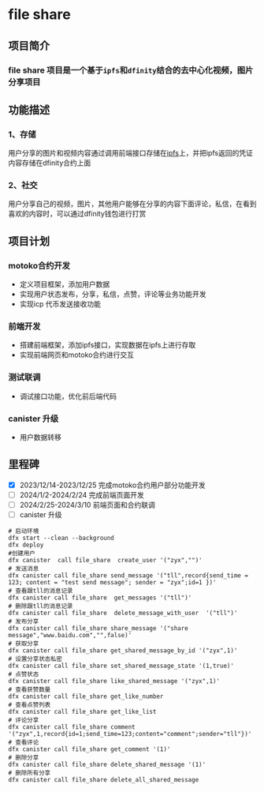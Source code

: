 # file share

## 项目简介
### file share 项目是一个基于`ipfs`和`dfinity`结合的去中心化视频，图片分享项目

## 功能描述
### 1、存储
用户分享的图片和视频内容通过调用前端接口存储在[ipfs](https://ipfs.tech/)上，并把ipfs返回的凭证内容存储在dfinity合约上面
### 2、社交
用户分享自己的视频，图片，其他用户能够在分享的内容下面评论，私信，在看到喜欢的内容时，可以通过dfinity钱包进行打赏
## 项目计划
### motoko合约开发  
- 定义项目框架，添加用户数据  
- 实现用户状态发布，分享，私信，点赞，评论等业务功能开发  
- 实现icp 代币发送接收功能  
### 前端开发
-  搭建前端框架，添加ipfs接口，实现数据在ipfs上进行存取   
-  实现前端网页和motoko合约进行交互  
### 测试联调
- 调试接口功能，优化前后端代码  
### canister 升级  
- 用户数据转移
## 里程碑
- [x] 2023/12/14-2023/12/25 完成motoko合约用户部分功能开发 
- [ ] 2024/1/2-2024/2/24 完成前端页面开发
- [ ] 2024/2/25-2024/3/10 前端页面和合约联调
- [ ] canister 升级

```
# 启动环境
dfx start --clean --background  
dfx deploy 
#创建用户
dfx canister  call file_share  create_user '("zyx","")'
# 发送消息
dfx canister call file_share send_message '("tll",record{send_time = 123; content = "test send message"; sender = "zyx";id=1 })'
# 查看跟tll的消息记录
dfx canister call file_share  get_messages '("tll")'
# 删除跟tll的消息记录
dfx canister call file_share  delete_message_with_user  '("tll")'
# 发布分享
dfx canister call file_share share_message '("share message","www.baidu.com","",false)'
# 获取分享
dfx canister call file_share get_shared_message_by_id '("zyx",1)'
# 设置分享状态私密
dfx canister call file_share set_shared_message_state '(1,true)'
# 点赞状态
dfx canister call file_share like_shared_message '("zyx",1)'
# 查看获赞数量
dfx canister call file_share get_like_number 
# 查看点赞列表
dfx canister call file_share get_like_list
# 评论分享
dfx canister call file_share comment '("zyx",1,record{id=1;send_time=123;content="comment";sender="tll"})'
# 查看评论
dfx canister call file_share get_comment '(1)' 
# 删除分享
dfx canister call file_share delete_shared_message '(1)'
# 删除所有分享
dfx canister call file_share delete_all_shared_message 

```
